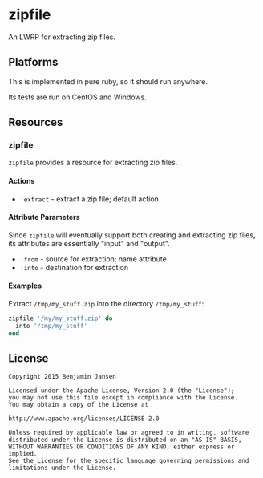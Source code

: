 # zipfile

An LWRP for extracting zip files.

## Platforms

This is implemented in pure ruby, so it should run anywhere.

Its tests are run on CentOS and Windows.

## Resources

### zipfile

`zipfile` provides a resource for extracting zip files.

#### Actions

  * `:extract` - extract a zip file; default action

#### Attribute Parameters

Since `zipfile` will eventually support both creating and extracting zip files, its attributes are
essentially "input" and "output".

  * `:from` - source for extraction; name attribute
  * `:into` - destination for extraction

#### Examples

Extract `/tmp/my_stuff.zip` into the directory `/tmp/my_stuff`:

```ruby
zipfile '/my/my_stuff.zip' do
  into '/tmp/my_stuff'
end
```

## License

```
Copyright 2015 Benjamin Jansen

Licensed under the Apache License, Version 2.0 (the "License");
you may not use this file except in compliance with the License.
You may obtain a copy of the License at

http://www.apache.org/licenses/LICENSE-2.0

Unless required by applicable law or agreed to in writing, software
distributed under the License is distributed on an "AS IS" BASIS,
WITHOUT WARRANTIES OR CONDITIONS OF ANY KIND, either express or implied.
See the License for the specific language governing permissions and
limitations under the License.
```
